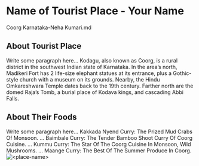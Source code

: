 # Name of Tourist Place - Your Name
Coorg Karnataka-Neha Kumari.md
## About Tourist Place 
Write some paragraph here...
Kodagu, also known as Coorg, is a rural district in the southwest Indian state of Karnataka. In the area’s north, Madikeri Fort has 2 life-size elephant statues at its entrance, plus a Gothic-style church with a museum on its grounds. Nearby, the Hindu Omkareshwara Temple dates back to the 19th century. Farther north are the domed Raja’s Tomb, a burial place of Kodava kings, and cascading Abbi Falls.
## About Their Foods
Write some paragraph here...
Kakkada Nyend Curry: The Prized Mud Crabs Of Monsoon. ...
Baimbale Curry: The Tender Bamboo Shoot Curry Of Coorg Cuisine. ...
Kummu Curry: The Star Of The Coorg Cuisine In Monsoon, Wild Mushrooms. ...
Maange Curry: The Best Of The Summer Produce In Coorg.
<img align="center" src="https://media.istockphoto.com/id/1216722235/photo/mountain-with-green-grass-and-beautiful-sky.jpg?s=612x612&w=0&k=20&c=UD4Rmexxtkci9q-gH_PCUaBw6suwTCKp7SkZTXukQ2U=" alt="<place-name>"/>

<!--Example: <img align="center" src="https://lotustours.in/assets/img/taj/photo-room-detail-1.jpg" alt="Taj Mahal"/> -->
